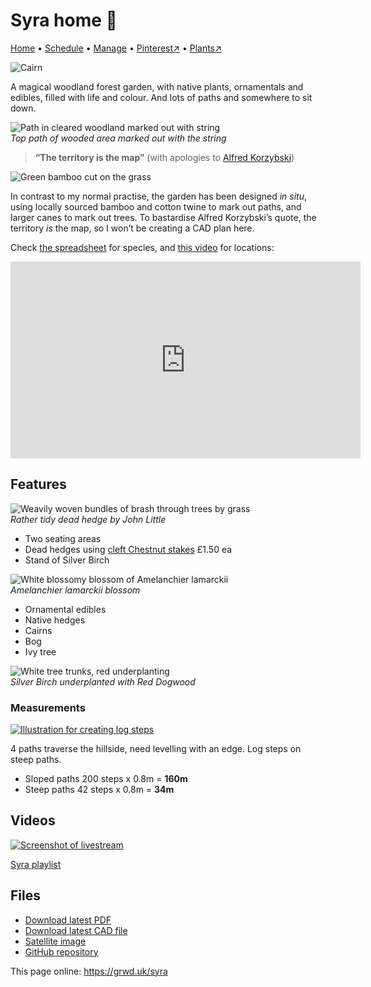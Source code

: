 # Syra home 🏡

[Home](https://grwd.uk/syra/) • [Schedule](https://grwd.uk/syra/schedule) • [Manage](https://grwd.uk/syra/manage) • [Pinterest↗](https://pinterest.co.uk/NatureWorksGarden/syra) • [Plants↗](https://bit.ly/syra-plants)

![Cairn](https://res.cloudinary.com/growdigital/image/upload/w_320/v1681485848/syra/beech-cairn.jpg)

A magical woodland forest garden, with native plants, ornamentals and edibles, filled with life and colour. And lots of paths and somewhere to sit down.

![Path in cleared woodland marked out with string](https://res.cloudinary.com/growdigital/image/upload/w_320/v1681483106/syra/top-path.jpg)  
_Top path of wooded area marked out with the string_

> **“The territory is the map”** (with apologies to [Alfred Korzybski](https://en.wikipedia.org/wiki/Map%E2%80%93territory_relation))

![Green bamboo cut on the grass](https://res.cloudinary.com/growdigital/image/upload/w_320/v1681487160/syra/green-bamboo-cut.jpg)

In contrast to my normal practise, the garden has been designed _in situ_, using locally sourced bamboo and cotton twine to mark out paths, and larger canes to mark out trees. To bastardise Alfred Korzybski’s quote, the territory _is_ the map, so I won’t be creating a CAD plan here.

Check [the spreadsheet](https://bit.ly/syra-plants) for species, and [this video](https://www.youtube.com/watch?v=3cSX0Jp6tLo) for locations:

<iframe width="560" height="315" src="https://www.youtube.com/embed/3cSX0Jp6tLo" title="YouTube video player" frameborder="0" allow="accelerometer; autoplay; clipboard-write; encrypted-media; gyroscope; picture-in-picture; web-share" allowfullscreen></iframe>

## Features

![Weavily woven bundles of brash through trees by grass](https://res.cloudinary.com/growdigital/image/upload/w_320/v1588061045/john-little-dead-hedge.jpg)  
_Rather tidy dead hedge by John Little_

* Two seating areas
* Dead hedges using [cleft Chestnut stakes](https://www.brandonthatchers.co.uk/products/rustic-timbers-wood/split-chestnut-pole/) £1.50 ea
* Stand of Silver Birch

![White blossomy blossom of Amelanchier lamarckii](https://res.cloudinary.com/growdigital/image/upload/w_320/v1681545939/amelanchier-lamarckii-180415.jpg)  
_Amelanchier lamarckii blossom_

* Ornamental edibles
* Native hedges
* Cairns
* Bog
* Ivy tree

![White tree trunks, red underplanting](https://res.cloudinary.com/growdigital/image/upload/w_320/v1681487728/syra/silver-birch-red-dogwood.jpg)  
_Silver Birch underplanted with Red Dogwood_

### Measurements

[![Illustration for creating log steps](https://res.cloudinary.com/growdigital/image/upload/w_320/v1653037103/clifftop/log-steps.jpg)](https://res.cloudinary.com/growdigital/image/upload/v1653037103/clifftop/log-steps.jpg)

4 paths traverse the hillside, need levelling with an edge. Log steps on steep paths.

* Sloped paths 200 steps x 0.8m = **160m**
* Steep paths 42 steps x 0.8m = **34m**

## Videos

[![Screenshot of livestream](https://res.cloudinary.com/growdigital/image/upload/w_320/v1683203723/syra/syra-video.jpg)](https://bit.ly/syra-playlist)

[Syra playlist](https://bit.ly/syra-playlist)

## Files

* [Download latest PDF](https://codeberg.org/natureworks/syra/raw/branch/main/syra.pdf)
* [Download latest CAD file](https://codeberg.org/natureworks/syra/src/branch/main/syra.dxf)
* [Satellite image](https://codeberg.org/natureworks/syra/raw/branch/main/satellite.jpg)
* [GitHub repository](https://codeberg.org/natureworks/syra)

This page online: <https://grwd.uk/syra>
